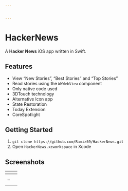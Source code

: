 ```yaml
---


---
```


<h1 id="hackernews">HackerNews</h1>
<p>A <strong>Hacker News</strong> iOS app written in Swift.</p>
<h2 id="features">Features</h2>
<ul>
<li>View “New Stories”, “Best Stories” and “Top Stories”</li>
<li>Read stories using the <code>WKWebView</code> component</li>
<li>Only native code used</li>
<li>3DTouch technology</li>
<li>Alternative Icon app</li>
<li>State Restoration</li>
<li>Today Extension</li>
<li>CoreSpotlight</li>
</ul>
<h2 id="getting-started">Getting Started</h2>
<ol>
<li><code>git clone https://github.com/Ramiz69/HackerNews.git</code></li>
<li>Open <code>HackerNews.xcworkspace</code> in Xcode</li>
</ol>
<h2 id="screenshots">Screenshots</h2>

<table>
<thead>
<tr>
<th><img src="https://d.radikal.ru/d28/1803/66/33d27269e932.png" alt=""></th>
<th><img src="https://c.radikal.ru/c09/1803/f0/2891fc9d227c.png" alt=""></th>
</tr>
</thead>
<tbody>
<tr>
<td><img src="https://b.radikal.ru/b05/1803/85/c070050a312b.png" alt=""></td>
<td><img src="https://c.radikal.ru/c11/1803/fc/c2cd949ee6e7.png" alt=""></td>
</tr>
<tr>
<td>–</td>
<td></td>
</tr>
<tr>
<td><img src="https://a.radikal.ru/a42/1803/7d/3fe5b56522db.png" alt=""></td>
<td><img src="https://a.radikal.ru/a28/1803/4c/824e21075d9b.png" alt=""></td>
</tr>
</tbody>
</table>
